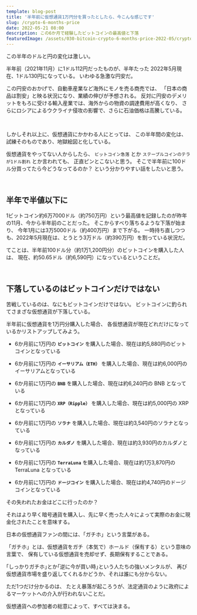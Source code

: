 ```yaml
---
template: blog-post
title: '半年前に仮想通貨1万円分を買ったとしたら、今こんな感じです'
slug: /crypto-6-months-price
date: 2022-05-21 08:00
description: この6か月で経験したビットコインの最高値と下落
featuredImage: /assets/030-bitcoin-crypto-6-months-price-2022-05/cryptocurrencies-header.png
---
```


この半年のドルと円の変化は激しい。

半年前（2021年11月）に1ドル112円だったものが、半年たった 2022年5月現在、1ドル130円になっている。
いわゆる急激な円安だ。

この円安のおかげで、自動車産業など海外にモノを売る商売では、
「日本の商品は割安」と映る状況になり、業績の伸びが予想される。
反対に円安のデメリットをもろに受ける輸入産業では、海外からの物資の調達費用が高くなり、
さらにロシアによるウクライナ侵攻の影響で、さらに石油価格は高騰している。

<br />

しかしそれ以上に、仮想通貨にかかわる人にとっては、
この半年間の変化は、試練そのものであり、地獄絵図と化している。

仮想通貨をやってない人からしたら、
`ビットコイン急落` とか `ステーブルコインのテラが1ドル割れ` とか言われても、
正直ピンとこないと思う。
そこで半年前に100ドル分買ってたら今どうなってるのか？ という分かりやすい話をしたいと思う。

<br />

## 半年で半値以下に

1ビットコイン約6万7000ドル（約750万円）という最高値を記録したのが昨年の11月、今から半年前のことだった。
そこからすべり落ちるような下落が始まり、
今年1月には3万5000ドル（約400万円）まで下がる。
一時持ち直しつつも、2022年5月現在は、とうとう3万ドル（約390万円）を割っている状況だ。

てことは、半年前100ドル分（約1万1,200円分）のビットコインを購入した人は、
現在、約50.65ドル（約6,590円）になっているということだ。

<br />

## 下落しているのはビットコインだけではない

苦戦しているのは、なにもビットコインだけではない。
ビットコインに釣られてさまざな仮想通貨が下落している。

半年前に仮想通貨を1万円分購入した場合、
各仮想通貨が現在どれだけになっているかリストアップしてみよう。

- 6か月前に1万円の **`ビットコイン`** を購入した場合、現在は約5,880円のビットコインとなっている

- 6か月前に1万円の **`イーサリアム（ETH）`** を購入した場合、現在は約6,000円のイーサリアムとなっている

- 6か月前に1万円の **`BNB`** を購入した場合、現在は約6,240円の BNB となっている

- 6か月前に1万円の **`XRP（Ripple）`** を購入した場合、現在は約5,000円の XRP となっている

- 6か月前に1万円の **`ソラナ`** を購入した場合、現在は約3,540円のソラナとなっている

- 6か月前に1万円の **`カルダノ`** を購入した場合、現在は約3,930円のカルダノとなっている

- 6か月前に1万円の **`TerraLuna`** を購入した場合、現在は約1万3,870円の TerraLuna となっている

- 6か月前に1万円の **`ドージコイン`** を購入した場合、現在は約4,740円のドージコインとなっている

その失われたお金はどこに行ったのか？

それはより早く暗号通貨を購入し、先に早く売った人々によって実際のお金に現金化されたことを意味する。

日本の仮想通貨ファンの間には、「ガチホ」という言葉がある。

「ガチホ」とは、仮想通貨をガチ（本気で）ホールド（保有する）という意味の言葉で、
保有している仮想通貨を売却せず、長期保有することである。

｢しっかりガチホ｣とか｢逆に今が買い時｣という人たちの強いメンタルが、
再び仮想通貨市場を盛り返してくれるかどうか、それは誰にも分からない。

ただ1つだけ分かるのは、
たとえ暴落が起ころうが、法定通貨のように政府によるマーケットへの介入が行われないことだ。

仮想通貨への参加者の総意によって、すべては決まる。
